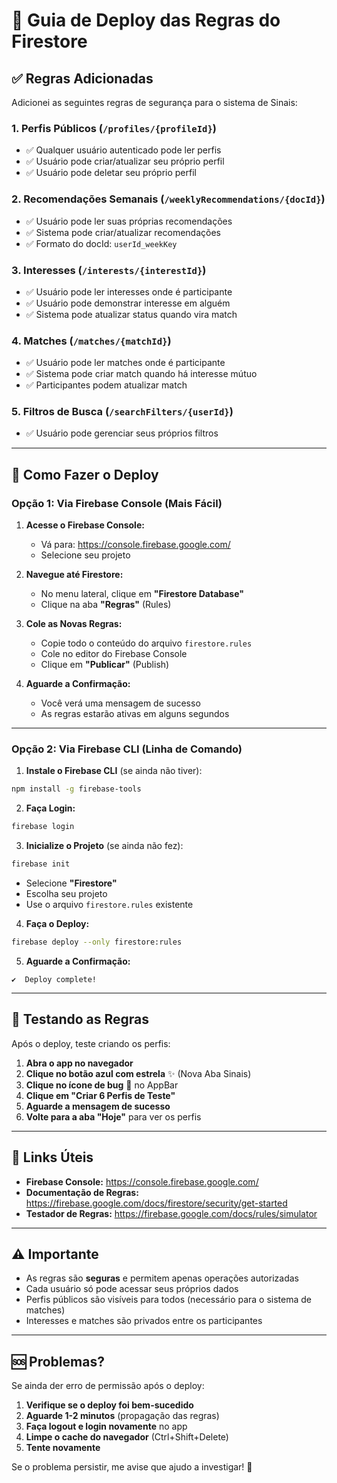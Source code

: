 # 🔐 Guia de Deploy das Regras do Firestore

## ✅ Regras Adicionadas

Adicionei as seguintes regras de segurança para o sistema de Sinais:

### 1. **Perfis Públicos** (`/profiles/{profileId}`)
- ✅ Qualquer usuário autenticado pode ler perfis
- ✅ Usuário pode criar/atualizar seu próprio perfil
- ✅ Usuário pode deletar seu próprio perfil

### 2. **Recomendações Semanais** (`/weeklyRecommendations/{docId}`)
- ✅ Usuário pode ler suas próprias recomendações
- ✅ Sistema pode criar/atualizar recomendações
- ✅ Formato do docId: `userId_weekKey`

### 3. **Interesses** (`/interests/{interestId}`)
- ✅ Usuário pode ler interesses onde é participante
- ✅ Usuário pode demonstrar interesse em alguém
- ✅ Sistema pode atualizar status quando vira match

### 4. **Matches** (`/matches/{matchId}`)
- ✅ Usuário pode ler matches onde é participante
- ✅ Sistema pode criar match quando há interesse mútuo
- ✅ Participantes podem atualizar match

### 5. **Filtros de Busca** (`/searchFilters/{userId}`)
- ✅ Usuário pode gerenciar seus próprios filtros

---

## 🚀 Como Fazer o Deploy

### Opção 1: Via Firebase Console (Mais Fácil)

1. **Acesse o Firebase Console:**
   - Vá para: https://console.firebase.google.com/
   - Selecione seu projeto

2. **Navegue até Firestore:**
   - No menu lateral, clique em **"Firestore Database"**
   - Clique na aba **"Regras"** (Rules)

3. **Cole as Novas Regras:**
   - Copie todo o conteúdo do arquivo `firestore.rules`
   - Cole no editor do Firebase Console
   - Clique em **"Publicar"** (Publish)

4. **Aguarde a Confirmação:**
   - Você verá uma mensagem de sucesso
   - As regras estarão ativas em alguns segundos

---

### Opção 2: Via Firebase CLI (Linha de Comando)

1. **Instale o Firebase CLI** (se ainda não tiver):
```bash
npm install -g firebase-tools
```

2. **Faça Login:**
```bash
firebase login
```

3. **Inicialize o Projeto** (se ainda não fez):
```bash
firebase init
```
- Selecione **"Firestore"**
- Escolha seu projeto
- Use o arquivo `firestore.rules` existente

4. **Faça o Deploy:**
```bash
firebase deploy --only firestore:rules
```

5. **Aguarde a Confirmação:**
```
✔  Deploy complete!
```

---

## 🧪 Testando as Regras

Após o deploy, teste criando os perfis:

1. **Abra o app no navegador**
2. **Clique no botão azul com estrela** ✨ (Nova Aba Sinais)
3. **Clique no ícone de bug** 🐛 no AppBar
4. **Clique em "Criar 6 Perfis de Teste"**
5. **Aguarde a mensagem de sucesso**
6. **Volte para a aba "Hoje"** para ver os perfis

---

## 🔗 Links Úteis

- **Firebase Console:** https://console.firebase.google.com/
- **Documentação de Regras:** https://firebase.google.com/docs/firestore/security/get-started
- **Testador de Regras:** https://firebase.google.com/docs/rules/simulator

---

## ⚠️ Importante

- As regras são **seguras** e permitem apenas operações autorizadas
- Cada usuário só pode acessar seus próprios dados
- Perfis públicos são visíveis para todos (necessário para o sistema de matches)
- Interesses e matches são privados entre os participantes

---

## 🆘 Problemas?

Se ainda der erro de permissão após o deploy:

1. **Verifique se o deploy foi bem-sucedido**
2. **Aguarde 1-2 minutos** (propagação das regras)
3. **Faça logout e login novamente** no app
4. **Limpe o cache do navegador** (Ctrl+Shift+Delete)
5. **Tente novamente**

Se o problema persistir, me avise que ajudo a investigar! 🚀
